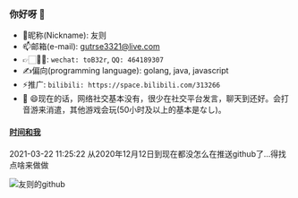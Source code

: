 ### 你好呀 👋

<!--
**gutrse3321/gutrse3321** is a ✨ _special_ ✨ repository because its `README.md` (this file) appears on your GitHub profile.

Here are some ideas to get you started:

- 🔭 I’m currently working on ...
- 🌱 I’m currently learning ...
- 👯 I’m looking to collaborate on ...
- 🤔 I’m looking for help with ...
- 💬 Ask me about ...
- 📫 How to reach me: ...
- 😄 Pronouns: ...
- ⚡ Fun fact: ...
-->

- 👺昵称(Nickname): 友则
- 📫邮箱(e-mail): gutrse3321@live.com
- 👉🏻👌🏻: ```wechat: toB32r```, ```QQ: 464189307```
- ✍️偏向(programming language): golang, java, javascript
- ⚡推广: ```bilibili: https://space.bilibili.com/313266```
- 💬 😄现在的话，网络社交基本没有，很少在社交平台发言，聊天到还好。会打音游来消遣，其他游戏会玩(50小时及以上的基本是なし)。

#### [时间和我](https://github.com/gutrse3321/era_and_me)
2021-03-22 11:25:22 从2020年12月12日到现在都没怎么在推送github了...得找点啥来做做

![友则的github](https://github-readme-stats.vercel.app/api?username=gutrse3321&show_icons=true&theme=radical)

